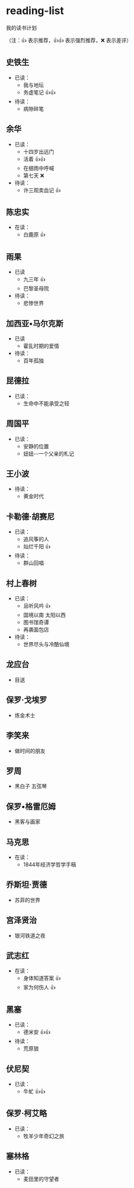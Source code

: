 ﻿# reading-list
我的读书计划


（注：:+1: 表示推荐，:+1::+1: 表示强烈推荐，:x: 表示差评）

## 史铁生
+ 已读：
	- 我与地坛
	- 务虚笔记 :+1::+1:
+ 待读：
	- 病隙碎笔

## 余华
+ 已读：
	- 十四岁出远门
	- 活着 :+1::+1:
	- 在细雨中呼喊
	- 第七天 :x:
+ 待读：
	- 许三观卖血记 :+1:

## 陈忠实
+ 在读：
	- 白鹿原 :+1:

## 雨果
+ 已读
	- 九三年 :+1:
	- 巴黎圣母院
+ 待读：
	- 悲惨世界

## 加西亚•马尔克斯
+ 已读
	- 霍乱时期的爱情
+ 待读：
	- 百年孤独

## 昆德拉
+ 已读：
	- 生命中不能承受之轻

## 周国平
+ 已读：
	- 安静的位置
	- 妞妞--一个父亲的札记

## 王小波
+ 待读：
	- 黄金时代

## 卡勒德·胡赛尼
+ 已读：
	- 追风筝的人
	- 灿烂千阳 :+1:
+ 待读：
	- 群山回唱

## 村上春树
+ 已读：
	- 且听风吟 :+1:
	- 国境以南 太阳以西
	- 图书馆奇谭
	- 再袭面包店
+ 待读：
	- 世界尽头与冷酷仙境

## 龙应台
- 目送

## 保罗·戈埃罗
- 炼金术士

## 李笑来
- 做时间的朋友 

## 罗周
- 黑白子 五弦琴

## 保罗•格雷厄姆
- 黑客与画家

## 马克思
+ 在读：
	- 1844年经济学哲学手稿

## 乔斯坦·贾德
- 苏菲的世界

## 宫泽贤治
- 银河铁道之夜

## 武志红
+ 在读：
	- 身体知道答案 :+1:
	- 家为何伤人 :+1:
	
## 黑塞
+ 已读：
	- 德米安 :+1::+1:
+ 待读：
	- 荒原狼
	
## 伏尼契
+ 已读：
	- 牛虻 :+1::+1:
	
## 保罗·柯艾略
- 已读：
	- 牧羊少年奇幻之旅
	
## 塞林格
- 已读：
	- 麦田里的守望者
	

